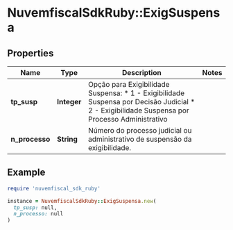 # NuvemfiscalSdkRuby::ExigSuspensa

## Properties

| Name | Type | Description | Notes |
| ---- | ---- | ----------- | ----- |
| **tp_susp** | **Integer** | Opção para Exigibilidade Suspensa:  * 1 - Exigibilidade Suspensa por Decisão Judicial  * 2 - Exigibilidade Suspensa por Processo Administrativo |  |
| **n_processo** | **String** | Número do processo judicial ou administrativo de suspensão da exigibilidade. |  |

## Example

```ruby
require 'nuvemfiscal_sdk_ruby'

instance = NuvemfiscalSdkRuby::ExigSuspensa.new(
  tp_susp: null,
  n_processo: null
)
```

